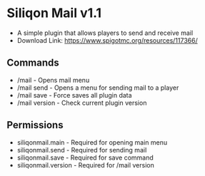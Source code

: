 # Siliqon Mail v1.1
- A simple plugin that allows players to send and receive mail
- Download Link: https://www.spigotmc.org/resources/117366/
  
## Commands
- /mail - Opens mail menu
- /mail send <player> - Opens a menu for sending mail to a player
- /mail save - Force saves all plugin data
- /mail version - Check current plugin version

## Permissions
- siliqonmail.main - Required for opening main menu
- siliqonmail.send - Required for sending mail
- siliqonmail.save - Required for save command
- siliqonmail.version - Required for /mail version
